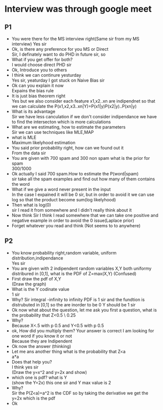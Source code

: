 Interview was through google meet
=
P1
-
- You were there for the MS interview right(Same sir from my MS interview)
Yes sir
- Ok, is there any preference for you MS or Direct \
Sir, I definately want to do PHD in future sir, so
- What if you get offer for both? \
I would choose direct PHD sir
- Ok, Introduce you to others
- I think we can continure yesturday \
Yes sir, yeaturday I got stuck on Naive Bias sir
- Ok can you explain it now \
Expains the bias rule
- It is just bias theorem right \
Yes but we also consider each feature x1,x2..xn are indipendnet so that we can calculate the P(x1,x2,x3..xn|Y)=P(x1|y)P(x2|y)..P(xn|y)
- What is its advantage \
Sir we have less canculation if we don't consider indipendance we have to find the intersecton which is more calculations
- What are we estimating, how to estimate the parameters\
Sir we can use techniques like MLE,MAP
- what is MLE \
Maximum likelyhood estimation
- You said prior probability right, how can we found out it \
From the data sir
- You are given with 700 spam and 300 non spam what is the prior for spam \
300/1000
- Ok actually I said 700 spam.How to estimate the P(word|spam) \
sir take all the spam examples and find out how many of them contains the word
- What if we give a word never present in the input \
In the case I expained it will be 0 sir, but in order to avoid it we can use log so that the product become sum(log likelyhood)
- Then what is log(0) \
sir I read it from somewhere and I didn't really think about it
- Now think
Sir I think I read somewhere that we can take one positive and negative example in order to avoid the 0 issue(Laplace prior)
- Forget whatever you read and think
(Not seems to to anywhere)

P2
-
- You know probability right,random variable, uniform distribution,indipendance \
Yes sir
- You are given with 2 indipendent random variables X,Y both uniformy distribured in [0,1], what is the PDF of Z=max(X,Y)
(Confused)
- First draw the pdf of X,Y \
(Draw the graph)
- What is the Y codinate value \
1 sir
- Why?
Sir integral -infinity to infinity PDF is 1 sir and the fundtion is distrubuted in [0,1] so the are inorder to be 0 Y should be 1 sir
- Ok now what about the question, let me ask you first a question, what is the probability that Z<0.5 \ 
0.25
- Why?\
Because X<.5 with p 0.5 and Y<0.5 with p 0.5
- ok, How did you multiply them? Your answer is correct I am looking for one word if you know it or not \
Because they are Indipendent
- Ok now the answer
(thinking)
- Let me ans another thing what is the probability that Z<a \
a*a
- Does that help you?\
I think yes sir \
(Draw the y=x^2 and y=2x and show)
- which one is pdf? what is Y \
(show the Y=2x) this one sir and Y max value is 2
- Why? \
Sir the P(Z<a)=a^2 is the CDF so by taking the derivative we get the y=2x which is the pdf
- Ok



